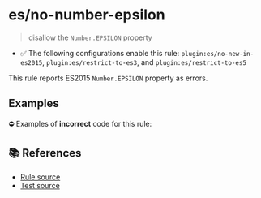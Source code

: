 # es/no-number-epsilon
> disallow the `Number.EPSILON` property

- ✅ The following configurations enable this rule: `plugin:es/no-new-in-es2015`, `plugin:es/restrict-to-es3`, and `plugin:es/restrict-to-es5`

This rule reports ES2015 `Number.EPSILON` property as errors.

## Examples

⛔ Examples of **incorrect** code for this rule:

<eslint-playground type="bad" code="/*eslint es/no-number-epsilon: error */
const b = Number.EPSILON
" />

## 📚 References

- [Rule source](https://github.com/mysticatea/eslint-plugin-es/blob/v4.1.0/lib/rules/no-number-epsilon.js)
- [Test source](https://github.com/mysticatea/eslint-plugin-es/blob/v4.1.0/tests/lib/rules/no-number-epsilon.js)
